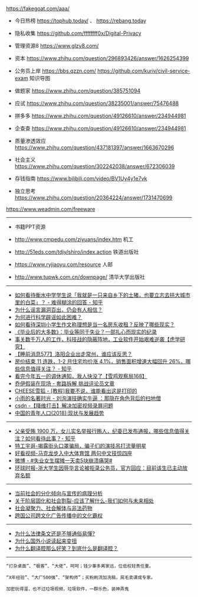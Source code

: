 https://fakegoat.com/aaa/

* 今日热榜 https://tophub.today/ 、 https://rebang.today

* 隐私收集 https://github.com/ffffffff0x/Digital-Privacy

* 管理资源8 https://www.glzy8.com/ 

* 资本 https://www.zhihu.com/question/296893426/answer/1626254399

* 公务员上岸 https://bbs.qzzn.com/ https://github.com/kuriv/civil-service-exam 知识导图

* 做题家 https://www.zhihu.com/question/385751094

* 应试 https://www.zhihu.com/question/38235001/answer/75476488

* 拼多多 https://www.zhihu.com/question/49126610/answer/234944981

* 企查查 https://www.zhihu.com/question/49126610/answer/234944981

* 质量渗透效应 https://www.zhihu.com/question/437181397/answer/1663670296

* 社会主义  https://www.zhihu.com/question/302242038/answer/672306039

* 存钱指南  https://www.bilibili.com/video/BV1Uy4y1e7vk

* 独立思考 https://www.zhihu.com/question/20364224/answer/1731470699

https://www.weadmin.com/freeware

---

* 书籍PPT资源

* http://www.cmpedu.com/ziyuans/index.htm 机工
* http://51eds.com/tdjy/shiro/index.action 铁道出版社
* https://www.ryjiaoyu.com/resource 人邮
* http://www.tupwk.com.cn/downpage/ 清华大学出版社

---

* [如何看待衡水中学学生说「我就是一只来自乡下的土猪，也要立志去拱大城市里的白菜」？ - 难得糊涂的回答 - 知乎](https://www.zhihu.com/question/462345321/answer/1916832062)
* [为什么谣言漏洞百出，仍会有人相信？](https://www.zhihu.com/question/421213801/answer/1657958120)
* [为何进行科学辟谣如此困难？](https://www.zhihu.com/question/284455334/answer/471332341)
* [如何看待深圳小学生作文称理想是当一名房东收租？反映了哪些现实？](https://www.zhihu.com/question/439658655)
* [《毕业后的大多数》：毕业等同于失业？一部扎心而现实的纪录](https://www.bilibili.com/video/BV1ML411m76m)
* [事关数千万人的工作，科技战的隐蔽阵地，工业软件开始艰难逆袭【虎学研究】](https://www.bilibili.com/video/BV1Ma4y1T79K)
* [【睡前消息577】洛阳企业出走常州，谁应该反思？](https://www.bilibili.com/video/BV1nM411L7Ff)
* [房价结束 11 连跌，1-2 月住宅均价涨 4.1%，销售面积增速大幅回升 26%，哪些信息值得关注？ - 知乎](https://www.zhihu.com/question/589762433)
* [看完今年五一的调休通知，我人快没了【雪鸡观察局168】](https://www.bilibili.com/video/BV1nc411J7jj)
* [乔伊假装在现场 - 套路拆解 挑战评论员文章](https://www.bilibili.com/video/BV1s84y1T7Qh)
* [CHEESE雪狐 - [教程]我要不说，谁能看出这是打印的](https://www.bilibili.com/video/BV1Rg4y1s7Jd/)
* [小雨的名著时光 - 刘洵演技确实牛逼 ：那隐在角色背后的扫地僧](https://www.bilibili.com/video/BV1ka4y1T75q)
* [csdn -【降维打击】解决加密视频录屏问题](https://blog.csdn.net/ViatorSun/article/details/119460571)
* [中国的青年人口(2018):现状与发展趋势](https://china.unfpa.org/sites/default/files/pub-pdf/The%20Youth%20Population%20in%20China%20%282018%29-CN_1.pdf)

---

* [父亲受贿 1900 万，女儿实名举报行贿人，纪委已发布通报，哪些信息值得关注？如何看待此事？- 知乎](https://www.zhihu.com/question/594000010)
* [特工宇哥-揭露街头口罩骗局，骗子们的演技吊打流量明星](https://www.bilibili.com/video/BV16g4y1M7ce)
* [好看视频-马克龙步入中大体育馆 两句中文技惊四座](https://haokan.baidu.com/v?vid=17109160993171207724&backflow=1&pd=d_push&pagepd=d_push)
* [微博 - #失业女生摆摊一天卖5块崩溃痛哭#](https://s.weibo.com/weibo?q=%23失业女生摆摊一天卖5块崩溃痛哭%23&t=31&band_rank=6&Refer=top)
* [环球时报-浙大学生因辱华言论被拒录公务员，官方回应：目前该生已主动放弃名额](https://baijiahao.baidu.com/s?id=1763794613206049754&wfr=spider&for=pc)


---

* [当前社会的分化倾向与宣传的病理分析](https://www.modernchinastudies.org/us/issues/past-issues/98-mcs-2007-issue-4/1032-2012-01-05-15-35-22.html)
* [关于阶层固化和社会割裂-应该了解什么-我们如何与未来相处](https://medium.com/@lionyoung1987/关于阶层固化和社会割裂-应该了解什么-我们如何与未来相处-⑩-城市-b9e6dfc7a290)
* [社会凝聚力、社会解体与非法药物](https://www.incb.org/documents/Publications/AnnualReports/Thematic_chapters/Chinese/AR_2011_C_Chapter_I.pdf)
* [跨国公司跨文化广告传播中的文化霸权](https://core.ac.uk/download/pdf/41436687.pdf)

---

* [为什么法律条文还是不够通俗易懂?](https://iask.sina.com.cn/b/2651309.html)
* [为什么国外小说读起来变扭](https://wenku.baidu.com/view/34ae779c6bec0975f465e2f3.html)
* [为什么翻译腔那么好笑？到底什么是翻译腔？](http://fanyi-app.baidu.com/static/passage/2020-01/2020-01-25/003/)

---


```
“打杂桌面”、“极客”、“大佬”，呵呵；钱少事多离家远，位低权轻责任重。

“X年经验”、“大厂500强”、“架构师”；买粉刷流加洗稿，屌毛卖课成专家。

加密玩得溜，也不过垃圾视频，垃圾软件，一群乐色，装神弄鬼
```

